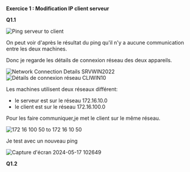 **Exercice 1 : Modification IP client serveur**

**Q1.1**

![Ping serveur to client](https://github.com/Sherub1/Checkpoint-2/assets/160050170/4a6c3631-affc-41b7-8f5d-8a6cf01edbb7)

On peut voir d'après le résultat du ping qu'il n'y a aucune communication entre les deux machines.

Donc je regarde les détails de connexion réseau des deux appareils. 

![Network Connection Details SRVWIN2022](https://github.com/Sherub1/Checkpoint-2/assets/160050170/0beb1574-d436-41fa-8368-b6712975aef8) ![Détails de connexion réseau CLIWIN10](https://github.com/Sherub1/Checkpoint-2/assets/160050170/8fdd311a-a8e2-461d-a8d4-0d5d53dac2eb)

Les machines utilisent deux réseaux différent: 
- le serveur est sur le réseau 172.16.10.0
- le client est sur le réseau 172.16.100.0

Pour les faire communiquer,je met le client sur le même réseau.

![172 16 100 50 to 172 16 10 50](https://github.com/Sherub1/Checkpoint-2/assets/160050170/5e68d2fb-9a96-4d66-8ead-58cce96a4e75)

Je test avec un nouveau ping

![Capture d'écran 2024-05-17 102649](https://github.com/Sherub1/Checkpoint-2/assets/160050170/dd37d4ab-8a9b-4799-8dcc-9efe21f7207c)


**Q1.2**

